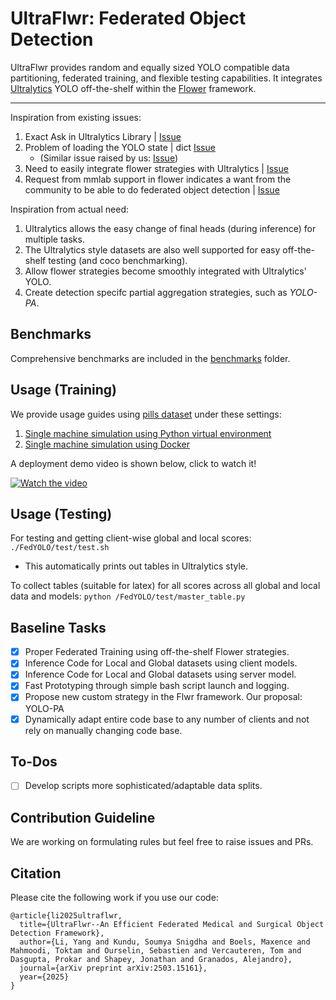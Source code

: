 # UltraFlwr: Federated Object Detection 
UltraFlwr provides random and equally sized YOLO compatible data partitioning, federated training, and flexible testing capabilities. It integrates [Ultralytics](https://github.com/Ultralytics/Ultralytics) YOLO off-the-shelf within the [Flower](https://github.com/adap/flower) framework.

--------

Inspiration from existing issues:

1. Exact Ask in Ultralytics Library | [Issue](https://github.com/orgs/Ultralytics/discussions/9440)
2. Problem of loading the YOLO state | dict [Issue](https://github.com/Ultralytics/Ultralytics/issues/8804) 
    - (Similar issue raised by us: [Issue](https://github.com/Ultralytics/Ultralytics/issues/18097))
3. Need to easily integrate flower strategies with Ultralytics | [Issue](https://github.com/Ultralytics/Ultralytics/issues/14535) 
4. Request from mmlab support in flower indicates a want from the community to be able to do federated object detection | [Issue](https://github.com/adap/flower/issues/4521)

Inspiration from actual need:

1. Ultralytics allows the easy change of final heads (during inference) for multiple tasks.
2. The Ultralytics style datasets are also well supported for easy off-the-shelf testing (and coco benchmarking).
3. Allow flower strategies become smoothly integrated with Ultralytics' YOLO.
4. Create detection specifc partial aggregation strategies, such as *YOLO-PA*.

## Benchmarks

Comprehensive benchmarks are included in the [benchmarks](benchmarks) folder.

## Usage (Training)

We provide usage guides using [pills dataset](https://universe.roboflow.com/roboflow-100/pills-sxdht) under these settings:

1. [Single machine simulation using Python virtual environment](docs/local_venv.md)
2. [Single machine simulation using Docker](docs/local_docker.md)

A deployment demo video is shown below, click to watch it!

[![Watch the video](https://img.youtube.com/vi/raHjqcyYcBs/0.jpg)](https://www.youtube.com/watch?v=raHjqcyYcBs)

## Usage (Testing)

For testing and getting client-wise global and local scores: `./FedYOLO/test/test.sh`
- This automatically prints out tables in Ultralytics style.

To collect tables (suitable for latex) for all scores across all global and local data and models: `python /FedYOLO/test/master_table.py`

## Baseline Tasks
- [x] Proper Federated Training using off-the-shelf Flower strategies.
- [x] Inference Code for Local and Global datasets using client models.
- [x] Inference Code for Local and Global datasets using server model.
- [x] Fast Prototyping through simple bash script launch and logging.
- [x] Propose new custom strategy in the Flwr framework. Our proposal: YOLO-PA
- [x] Dynamically adapt entire code base to any number of clients and not rely on manually changing code base.

## To-Dos
- [ ] Develop scripts more sophisticated/adaptable data splits.

## Contribution Guideline
We are working on formulating rules but feel free to raise issues and PRs.

## Citation

Please cite the following work if you use our code: 

```
@article{li2025ultraflwr,
  title={UltraFlwr--An Efficient Federated Medical and Surgical Object Detection Framework},
  author={Li, Yang and Kundu, Soumya Snigdha and Boels, Maxence and Mahmoodi, Toktam and Ourselin, Sebastien and Vercauteren, Tom and Dasgupta, Prokar and Shapey, Jonathan and Granados, Alejandro},
  journal={arXiv preprint arXiv:2503.15161},
  year={2025}
}
```
